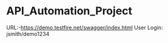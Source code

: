 # API_Automation_Project
URL:-https://demo.testfire.net/swagger/index.html User Login: jsmith/demo1234
